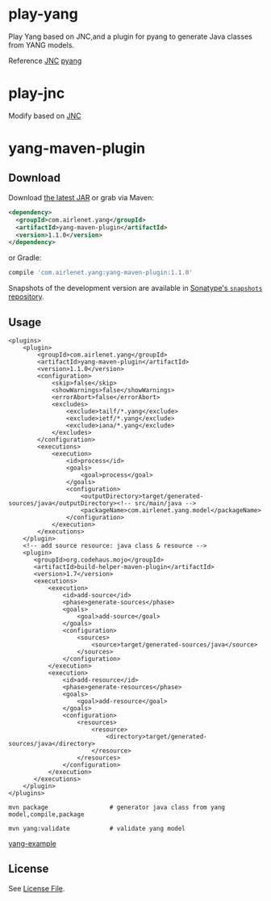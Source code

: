 # play-yang
 Play Yang  based on JNC,and a plugin for pyang to generate Java classes from YANG models.
 
 Reference
 [JNC](https://github.com/tail-f-systems/JNC)
 [pyang](https://github.com/mbj4668/pyang)
# play-jnc
Modify based on [JNC](https://github.com/tail-f-systems/JNC)

# yang-maven-plugin

Download
--------

Download [the latest JAR](https://search.maven.org/remote_content?g=com.airlenet.yang&a=yang-maven-plugin&v=LATEST) or grab via Maven:
```xml
<dependency>
  <groupId>com.airlenet.yang</groupId>
  <artifactId>yang-maven-plugin</artifactId>
  <version>1.1.0</version>
</dependency>
```
or Gradle:
```groovy
compile 'com.airlenet.yang:yang-maven-plugin:1.1.0'
```

Snapshots of the development version are available in [Sonatype's `snapshots` repository](https://oss.sonatype.org/content/repositories/snapshots/com/airlenet/yang/yang-maven-plugin).

Usage
--------

```
<plugins>
    <plugin>
        <groupId>com.airlenet.yang</groupId>
        <artifactId>yang-maven-plugin</artifactId>
        <version>1.1.0</version>
        <configuration>
            <skip>false</skip>
            <showWarnings>false</showWarnings>
            <errorAbort>false</errorAbort>
            <excludes>
                <exclude>tailf/*.yang</exclude>
                <exclude>ietf/*.yang</exclude>
                <exclude>iana/*.yang</exclude>
            </excludes>
        </configuration>
        <executions>
            <execution>
                <id>process</id>
                <goals>
                    <goal>process</goal>
                </goals>
                <configuration>
                    <outputDirectory>target/generated-sources/java</outputDirectory><!-- src/main/java -->
                    <packageName>com.airlenet.yang.model</packageName>
                </configuration>
            </execution>
        </executions>
    </plugin>
    <!-- add source resource: java class & resource -->
    <plugin>
       <groupId>org.codehaus.mojo</groupId>
       <artifactId>build-helper-maven-plugin</artifactId>
       <version>1.7</version>
       <executions>
           <execution>
               <id>add-source</id>
               <phase>generate-sources</phase>
               <goals>
                   <goal>add-source</goal>
               </goals>
               <configuration>
                   <sources>
                       <source>target/generated-sources/java</source>
                   </sources>
               </configuration>
           </execution>
           <execution>
               <id>add-resource</id>
               <phase>generate-resources</phase>
               <goals>
                   <goal>add-resource</goal>
               </goals>
               <configuration>
                   <resources>
                       <resource>
                           <directory>target/generated-sources/java</directory>
                       </resource>
                   </resources>
               </configuration>
           </execution>
       </executions>
    </plugin>
</plugins>
```
```
mvn package                 # generator java class from yang model,compile,package

mvn yang:validate           # validate yang model
```
 [yang-example](https://github.com/airshiplay/play-yang/tree/master/yang-example)


## License
See [License File](LICENSE).

